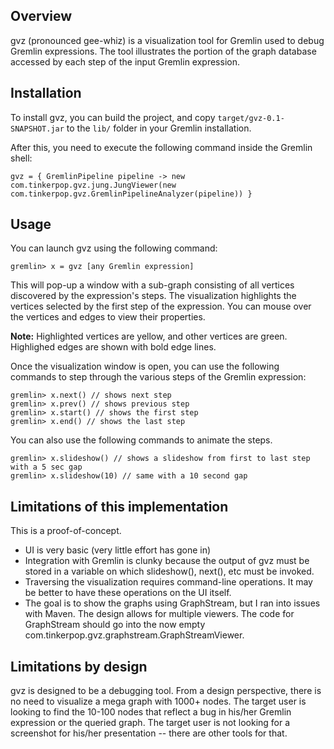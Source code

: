 ## Overview

gvz (pronounced gee-whiz) is a visualization tool for Gremlin used to debug Gremlin expressions. The tool illustrates the portion of the graph database accessed by each step of the input Gremlin expression. 

## Installation

To install gvz, you can build the project, and copy `target/gvz-0.1-SNAPSHOT.jar` to the `lib/` folder in your Gremlin installation. 

After this, you need to execute the following command inside the Gremlin shell:

```
gvz = { GremlinPipeline pipeline -> new com.tinkerpop.gvz.jung.JungViewer(new com.tinkerpop.gvz.GremlinPipelineAnalyzer(pipeline)) }
```

## Usage

You can launch gvz using the following command:

```
gremlin> x = gvz [any Gremlin expression]
```

This will pop-up a window with a sub-graph consisting of all vertices discovered by the expression's steps. The visualization highlights the vertices selected by the first step of the expression. You can mouse over the vertices and edges to view their properties. 

**Note:** Highlighted vertices are yellow, and other vertices are green. Highlighed edges are shown with bold edge lines. 

Once the visualization window is open, you can use the following commands to step through the various steps of the Gremlin expression:

```
gremlin> x.next() // shows next step
gremlin> x.prev() // shows previous step
gremlin> x.start() // shows the first step
gremlin> x.end() // shows the last step
```

You can also use the following commands to animate the steps. 

```
gremlin> x.slideshow() // shows a slideshow from first to last step with a 5 sec gap
gremlin> x.slideshow(10) // same with a 10 second gap
```

## Limitations of this implementation

This is a proof-of-concept. 

- UI is very basic (very little effort has gone in)
- Integration with Gremlin is clunky because the output of gvz must be stored in a variable on which slideshow(), next(), etc must be invoked. 
- Traversing the visualization requires command-line operations. It may be better to have these operations on the UI itself. 
- The goal is to show the graphs using GraphStream, but I ran into issues with Maven. The design allows for multiple viewers. The code for GraphStream should go into the now empty com.tinkerpop.gvz.graphstream.GraphStreamViewer. 

## Limitations by design

gvz is designed to be a debugging tool. From a design perspective, there is no need to visualize a mega graph with 1000+ nodes. The target user is looking to find the 10-100 nodes that reflect a bug in his/her Gremlin expression or the queried graph. The target user is not looking for a screenshot for his/her presentation -- there are other tools for that. 
